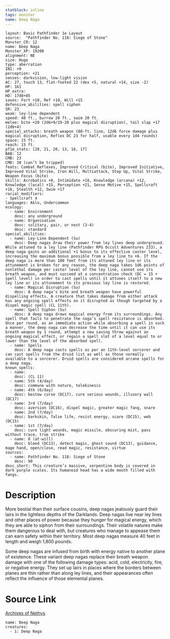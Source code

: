 ```yaml
---
statblock: inline
tags: monster
name: Deep Naga
---
```

```statblock
layout: Basic Pathfinder 1e Layout
source:  "Pathfinder No. 118: Siege of Stone"
Monster_CR: 12
name: Deep Naga
Monster_XP: 19200
alignment: NE
size: Huge
type: aberration
INI: +9
perception: +21
senses: darkvision, low-light vision
AC: 27, touch 13, flat-footed 22 (dex +5, natural +14, size -2)
HP: 161
HP_extra: 
HD: 17d8+85
saves: Fort +10, Ref +10, Will +15
defensive_abilities: spell siphon
SR: 23
weak: ley-line dependent
speed: 40 ft., burrow 20 ft., swim 20 ft.
melee: bite +20 (2d6+9/19-20 plus magical disruption), tail slap +17 (2d6+4)
special_attacks: breath weapon (80-ft. line, 12d6 force damage plus magical disruption, Reflex DC 23 for half, usable every 1d4 rounds)
space: 15 ft.
reach: 15 ft.
pf1e_stats: [28, 21, 20, 13, 16, 17]
BAB: 12
CMB: 23
CMD: 38 (can’t be tripped)
feats: Combat Reflexes, Improved Critical (bite), Improved Initiative, Improved Vital Strike, Iron Will, Multiattack, Step Up, Vital Strike, Weapon Focus (bite)
skills: Acrobatics +8, Intimidate +18, Knowledge (arcana) +12, Knowledge (local) +15, Perception +21, Sense Motive +15, Spellcraft +16, Stealth +12, Swim +17
racial_modifiers:
- Spellcraft 4
languages: Aklo, Undercommon
ecology:
  - name: Environment
    desc: any underground
  - name: Organisation
    desc: solitary, pair, or nest (3-4)
    desc: standard
special_abilities:
  - name: Ley-Line Dependent (Su)
    desc: Deep nagas draw their power from ley lines deep underground. While attuned to a ley line (Pathfinder RPG Occult Adventures 233), a deep naga gains an additional +1 bonus to its effective caster level, increasing the maximum bonus possible from a ley line to +6. If the deep naga is more than 100 feet from its attuned ley line or its attunement is broken for any reason, the deep naga takes 1d6 points of nonlethal damage per caster level of the ley line, cannot use its breath weapon, and must succeed at a concentration check (DC = 15 + spell level) in order to cast spells until it attunes itself to a new ley line or its attunement to its previous ley line is restored.
  - name: Magical Disruption (Su)
    desc: A deep naga’s bite and breath weapon have powerful dispelling effects. A creature that takes damage from either attack has any ongoing spell effects on it disrupted as though targeted by a dispel magic spell (CL 11th).
  - name: Spell Siphon (Su)
    desc: A deep naga draws magical energy from its surroundings. Any spell that fails to penetrate the naga’s spell resistance is absorbed. Once per round, as an immediate action while absorbing a spell in such a manner, the deep naga can decrease the time until it can use its breath weapon by 1 round, attempt a new saving throw against an ongoing magical effect, or regain a spell slot of a level equal to or lower than the level of the absorbed spell.
  - name: Spells
    desc: A deep naga casts spells as per an 11th-level sorcerer and can cast spells from the druid list as well as those normally available to a sorcerer. Druid spells are considered arcane spells for a deep naga.
known_spells:
  - name:
    desc: (CL 11)
  - name: 5th (4/day)
    desc: commune with nature, telekinesis
  - name: 4th (6/day)
    desc: bestow curse (DC17), cure serious wounds, illusory wall (DC17)
  - name: 3rd (7/day)
    desc: aversion (DC16), dispel magic, greater magic fang, snare
  - name: 2nd (7/day)
    desc: barkskin, false life, resist energy, scare (DC15), web (DC15)
  - name: 1st (7/day)
    desc: cure light wounds, magic missile, obscuring mist, pass without trace, true strike
  - name: 0 (at-will)
    desc: bleed (DC13), detect magic, ghost sound (DC13), guidance, mage hand, open/close, read magic, resistance, virtue
sources:
  - name: Pathfinder No. 118: Siege of Stone
    desc: 90
desc_short: This creature’s massive, serpentine body is covered in dark purple scales. Its humanoid head has a wide mouth filled with fangs.
```
# Description
More bestial than their surface cousins, deep nagas jealously guard their lairs in the lightless depths of the Darklands. Deep nagas live near ley lines and other places of power because they hunger for magical energy, which they are able to siphon from their surroundings. Their volatile natures make them dangerous to deal with, but creatures who manage to appease them can earn safety within their territory. Most deep nagas measure 40 feet in length and weigh 1,800 pounds.

 Some deep nagas are infused from birth with energy native to another plane of existence. These variant deep nagas replace their breath weapon damage with one of the following damage types: acid, cold, electricity, fire, or negative energy. They set up lairs in places where the borders between planes are thin rather than along ley lines, and their appearances often reflect the influence of those elemental planes.
# Source Link
[Archives of Nethys](https://aonprd.com/MonsterDisplay.aspx?ItemName=Deep%20Naga)
```encounter-table
name: Deep Naga
creatures:
  - 1: Deep Naga
```
